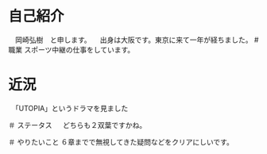 # 自己紹介
　岡崎弘樹　と申します。
　出身は大阪です。東京に来て一年が経ちました。
#職業
スポーツ中継の仕事をしています。

# 近況

　「UTOPIA」というドラマを見ました

＃ ステータス
　 どちらも２双葉ですかね。

＃ やりたいこと
  ６章までで無視してきた疑問などをクリアにしいです。
